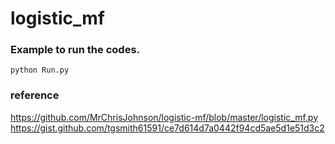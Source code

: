 # logistic_mf



### Example to run the codes.

```
python Run.py
```

### reference
https://github.com/MrChrisJohnson/logistic-mf/blob/master/logistic_mf.py
https://gist.github.com/tgsmith61591/ce7d614d7a0442f94cd5ae5d1e51d3c2
